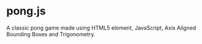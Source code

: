 # pong.js
A classic pong game made using HTML5 <canvas> element, JavaScript, Axis Aligned Bounding Boxes and Trigonometry.

